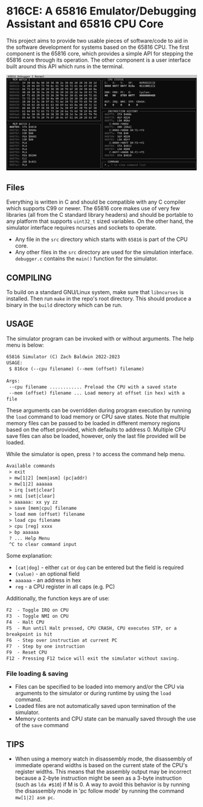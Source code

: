 # 816CE: A 65816 Emulator/Debugging Assistant and 65816 CPU Core

This project aims to provide two usable pieces of software/code to aid in the software development for systems based on the 65816 CPU. The first component is the 65816 core, which provides a simple API for stepping the 65816 core through its operation. The other component is a user interface built around this API which runs in the terminal.

![Screenshot of debugger in operation](./debugger.png)

## Files

Everything is written in C and should be compatible with any C compiler which supports C99 or newer. The 65816 core makes use of very few libraries (all from the C standard library headers) and should be portable to any platform that supports `uint32_t` sized variables. On the other hand, the simulator interface requires ncurses and sockets to operate.

* Any file in the `src` directory which starts with `65816` is part of the CPU core.
* Any other files in the `src` directory are used for the simulation interface. `debugger.c` contains the `main()` function for the simulator.

## COMPILING

To build on a standard GNU/Linux system, make sure that `libncurses` is installed. Then run `make` in the repo's root directory. This should produce a binary in the `build` directory which can be run.

## USAGE

The simulator program can be invoked with or without arguments. The help menu is below:

```
65816 Simulator (C) Zach Baldwin 2022-2023
USAGE:
 $ 816ce (--cpu filename) (--mem (offset) filename)

Args:
 --cpu filename ............ Preload the CPU with a saved state
 --mem (offset) filename ... Load memory at offset (in hex) with a file
```

These arguments can be overridden during program execution by running the `load` command to load memory or CPU save states. Note that multiple memory files can be passed to be loaded in different memory regions based on the offset provided, which defaults to address 0. Multiple CPU save files can also be loaded, however, only the last file provided will be loaded.

While the simulator is open, press `?` to access the command help menu.

```
Available commands
 > exit
 > mw[1|2] [mem|asm] (pc|addr)
 > mw[1|2] aaaaaa
 > irq [set|clear]
 > nmi [set|clear]
 > aaaaaa: xx yy zz
 > save [mem|cpu] filename
 > load mem (offset) filename
 > load cpu filename
 > cpu [reg] xxxx
 > bp aaaaaa
 ? ... Help Menu
 ^C to clear command input
```

Some explanation:

* `[cat|dog]` - either `cat` or `dog` can be entered but the field is required
* `(value)` - an optional field
* `aaaaaa` - an address in hex
* `reg` - a CPU register in all caps (e.g. PC)

Additionally, the function keys are of use:

```
F2  - Toggle IRQ on CPU
F3  - Toggle NMI on CPU
F4  - Halt CPU
F5  - Run until Halt pressed, CPU CRASH, CPU executes STP, or a breakpoint is hit
F6  - Step over instruction at current PC
F7  - Step by one instruction
F9  - Reset CPU
F12 - Pressing F12 twice will exit the simulator without saving.
```

### File loading & saving

* Files can be specified to be loaded into memory and/or the CPU via arguments to the simulator or during runtime by using the `load` command.
* Loaded files are not automatically saved upon termination of the simulator.
* Memory contents and CPU state can be manually saved through the use of the `save` command

## TIPS

* When using a memory watch in disassembly mode, the disassembly of immediate operand widths is based on the current state of the CPU's register widths. This means that the assembly output may be incorrect because a 2-byte instruction might be seen as a 3-byte instruction (such as `lda #$10`) if M is 0. A way to avoid this behavior is by running the disassembly mode in 'pc follow mode' by running the command `mw[1|2] asm pc`.

